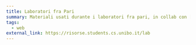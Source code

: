 ```yaml
---
title: Laboratori fra Pari
summary: Materiali usati durante i laboratori fra pari, in collab con [ADMStaff](https://students.cs.unibo.it)
tags:
  - web
external_link: https://risorse.students.cs.unibo.it/lab
---
```

